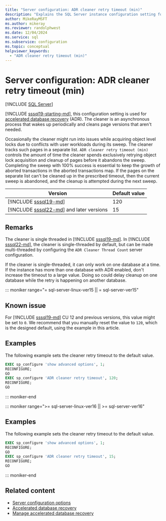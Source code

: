 ```yaml
---
title: "Server configuration: ADR cleaner retry timeout (min)"
description: "Explains the SQL Server instance configuration setting for ADR cleaner retry timeout."
author: MikeRayMSFT
ms.author: mikeray
ms.reviewer: randolphwest
ms.date: 12/04/2024
ms.service: sql
ms.subservice: configuration
ms.topic: conceptual
helpviewer_keywords:
  - "ADR cleaner retry timeout (min)"
---
```

# Server configuration: ADR cleaner retry timeout (min)

[!INCLUDE [SQL Server](../../includes/applies-to-version/sqlserver.md)]

[!INCLUDE [sssql19-starting-md](../../includes/sssql19-starting-md.md)], this configuration setting is used for [accelerated database recovery](../../relational-databases/accelerated-database-recovery-concepts.md) (ADR). The cleaner is an asynchronous process that wakes up periodically and cleans page versions that aren't needed.

Occasionally the cleaner might run into issues while acquiring object level locks due to conflicts with user workloads during its sweep. The cleaner tracks such pages in a separate list. `ADR cleaner retry timeout (min)` controls the amount of time the cleaner spends exclusively retrying object lock acquisition and cleanup of pages before it abandons the sweep. Completing the sweep with 100% success is essential to keep the growth of aborted transactions in the aborted transactions map. If the pages on the separate list can't be cleaned up in the prescribed timeout, then the current sweep is abandoned, and the cleanup is attempted during the next sweep.

| Version | Default value |
| --- | --- |
| [!INCLUDE [sssql19-md](../../includes/sssql19-md.md)] | 120 |
| [!INCLUDE [sssql22-md](../../includes/sssql22-md.md)] and later versions | 15 |

## Remarks

The cleaner is single threaded in [!INCLUDE [sssql19-md](../../includes/sssql19-md.md)]. In [!INCLUDE [sssql22-md](../../includes/sssql22-md.md)], the cleaner is single-threaded by default, but can be made multi-threaded by configuring the `ADR Cleaner Thread Count` server configuration.

If the cleaner is single-threaded, it can only work on one database at a time. If the instance has more than one database with ADR enabled, don't increase the timeout to a large value. Doing so could delay cleanup on one database while the retry is happening on another database.

::: moniker range="= sql-server-linux-ver15 || = sql-server-ver15"

## Known issue

For [!INCLUDE [sssql19-md](../../includes/sssql19-md.md)] CU 12 and previous versions, this value might be set to `0`. We recommend that you manually reset the value to `120`, which is the designed default, using the example in this article.

## Examples

The following example sets the cleaner retry timeout to the default value.

```sql
EXEC sp_configure 'show advanced options', 1;
RECONFIGURE;
GO
EXEC sp_configure 'ADR cleaner retry timeout', 120;
RECONFIGURE;
GO
```

::: moniker-end

::: moniker range=">= sql-server-linux-ver16 || >= sql-server-ver16"

## Examples

The following example sets the cleaner retry timeout to the default value.

```sql
EXEC sp_configure 'show advanced options', 1;
RECONFIGURE;
GO
EXEC sp_configure 'ADR cleaner retry timeout', 15;
RECONFIGURE;
GO
```

::: moniker-end

## Related content

- [Server configuration options](server-configuration-options-sql-server.md)
- [Accelerated database recovery](../../relational-databases/accelerated-database-recovery-concepts.md)
- [Manage accelerated database recovery](../../relational-databases/accelerated-database-recovery-management.md)
